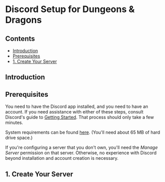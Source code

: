 # Discord Setup for Dungeons & Dragons

## Contents
- [Introduction](#introduction)
- [Prerequisites](#prerequisites)
- [1. Create Your Server](#serverCreation)

## Introduction <a name="introduction"></a>

## Prerequisites <a name="prerequisites"></a>
You need to have the Discord app installed, and you need to have an account. If you need assistance with either of these steps, consult Discord's guide to [Getting Started](https://support.discord.com/hc/en-us/articles/360033931551-Getting-Started). That process should only take a few minutes.

System requirements can be found [here](https://support.discord.com/hc/en-us/articles/213491697-What-are-the-OS-system-requirements-for-Discord-). (You'll need about 65 MB of hard drive space.)

If you're configuring a server that you don't own, you'll need the *Manage Server* permission on that server. Otherwise, no experience with Discord beyond installation and account creation is necessary.

## 1. Create Your Server <a name="serverCreation"></a>

